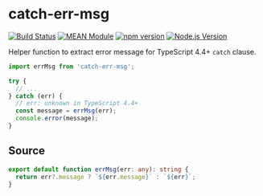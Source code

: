 # catch-err-msg

[![Build Status](https://github.com/mgenware/catch-err-msg/workflows/Build/badge.svg)](https://github.com/mgenware/catch-err-msg/actions)
[![MEAN Module](https://img.shields.io/badge/MEAN%20Module-TypeScript-blue.svg?style=flat-square)](https://github.com/mgenware/catch-err-msg)
[![npm version](https://img.shields.io/npm/v/catch-err-msg.svg?style=flat-square)](https://npmjs.com/package/catch-err-msg)
[![Node.js Version](http://img.shields.io/node/v/catch-err-msg.svg?style=flat-square)](https://nodejs.org/en/)

Helper function to extract error message for TypeScript 4.4+ `catch` clause.

```ts
import errMsg from 'catch-err-msg';

try {
  // ...
} catch (err) {
  // err: unknown in TypeScript 4.4+
  const message = errMsg(err);
  console.error(message);
}
```

## Source

```ts
export default function errMsg(err: any): string {
  return err?.message ? `${err.message}` : `${err}`;
}
```
